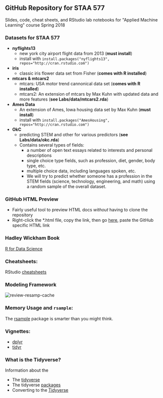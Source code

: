 GitHub Repository for STAA 577
-----------
Slides, code, cheat sheets, and RStudio lab notebooks for 
"Applied Machine Learning" course Spring 2018


### Datasets for STAA 577

* **nyflights13**
  + new york city airport flight data from 2013 (**must install**)
  + install with `install.packages("nyflights13", repos="http://cran.rstudio.com")`
* **iris**
  + classic iris flower data set from Fisher (**comes with R installed**)
* **mtcars & mtcars2**
  + mtcars: USA motor trend cannonical data set (**comes with R installed**)
  + mtcars2: An extension of mtcars by Max Kuhn with updated data and more features (**see Labs/data/mtcars2.rda**)
* **Ames Data**
  + An extension of Ames, Iowa housing data set by Max Kuhn (**must install**)
  + install with `install.packages("AmesHousing", repos="http://cran.rstudio.com")`
* **OkC**
  + predicting STEM and other for various predictors (**see Labs/data/okc.rda**)
  + Contains several types of fields:
    - a number of open text essays related to interests and personal descriptions
    - single choice type fields, such as profession, diet, gender, body type, etc.
    - multiple choice data, including languages spoken, etc.
    - We will try to predict whether someone has a profession in the 
    STEM fields (science, technology, engineering, and math) using a 
    random sample of the overall dataset.

### GitHub HTML Preview
* Fairly useful tool to preview HTML docs *without* having to clone the repository
* Right-click the \*.html file, copy the link, then go [here](https://htmlpreview.github.io/), paste the GitHub specific HTML link

### Hadley Wickham Book
[R for Data Science](http://r4ds.had.co.nz/)


### Cheatsheets:
RStudio [cheatsheets](https://www.rstudio.com/resources/cheatsheets/)


### Modeling Framework
![review-resamp-cache](https://user-images.githubusercontent.com/25203086/38456246-cbb2f6f4-3a3f-11e8-8b2e-135b62a07cc0.png)


### Memory Usage and `rsample`:
The [rsample](https://topepo.github.io/rsample/) package is smarter than you might think.


### Vignettes:
  * [dplyr](https://cran.r-project.org/web/packages/dplyr/vignettes/dplyr.html)
  * [tidyr](http://cran.r-project.org/web/packages/tidyr/vignettes/tidy-data.html)


### What is the Tidyverse?
Information about the
  * The [tidyverse](https://www.tidyverse.org/)
  * The tidyverse [packages](https://www.tidyverse.org/packages/)
  * Converting to the [Tidyverse](http://www.significantdigits.org/2017/10/switching-from-base-r-to-tidyverse/)

